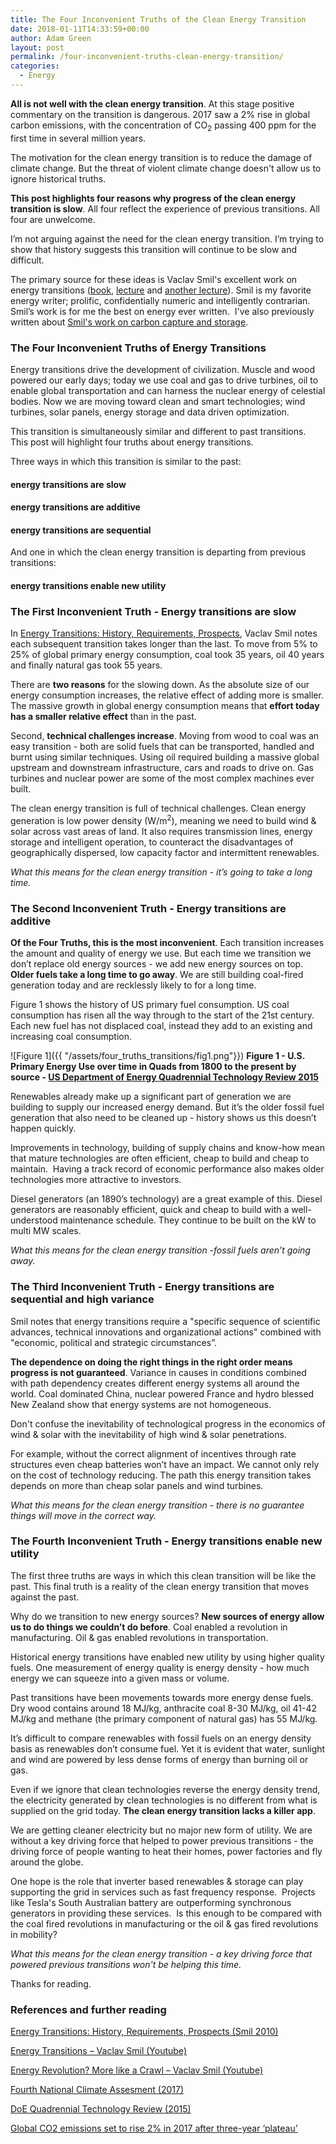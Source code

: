 ```yaml
---
title: The Four Inconvenient Truths of the Clean Energy Transition
date: 2018-01-11T14:33:59+00:00
author: Adam Green
layout: post
permalink: /four-inconvenient-truths-clean-energy-transition/
categories:
  - Energy
---
```

**All is not well with the clean energy transition**. At this stage positive commentary on the transition is dangerous. 2017 saw a 2% rise in global carbon emissions, with the concentration of CO<sub>2</sub> passing 400 ppm for the first time in several million years.

The motivation for the clean energy transition is to reduce the damage of climate change.  But the threat of violent climate change doesn't allow us to ignore historical truths.

**This post highlights four reasons why progress of the clean energy transition is slow**. All four reflect the experience of previous transitions. All four are unwelcome.

I’m not arguing against the need for the clean energy transition. I’m trying to show  that history suggests this transition will continue to be slow and difficult.

The primary source for these ideas is Vaclav Smil's excellent work on energy transitions ([book](https://www.amazon.co.uk/Energy-Transitions-History-Requirements-Prospects/dp/0313381771), [lecture](https://www.youtube.com/watch?v=5guXaWwQpe4) and [another lecture](https://www.youtube.com/watch?v=NxO3s0U5WdY)).  Smil is my favorite energy writer; prolific, confidentially numeric and intelligently contrarian. Smil’s work is for me the best on energy ever written.  I've also previously written about [Smil's work on carbon capture and storage](http://adgefficiency.com/energy-insights-vaclav-smil-on-carbon-capture-storage/).

### The Four Inconvenient Truths of Energy Transitions

Energy transitions drive the development of civilization. Muscle and wood powered our early days; today we use coal and gas to drive turbines, oil to enable global transportation and can harness the nuclear energy of celestial bodies.  Now we are moving toward clean and smart technologies; wind turbines, solar panels, energy storage and data driven optimization.

This transition is simultaneously similar and different to past transitions.  This post will highlight four truths about energy transitions.  

Three ways in which this transition is similar to the past:

#### energy transitions are **slow**

#### energy transitions are **additive**

#### energy transitions are **sequential**

And one in which the clean energy transition is departing from previous transitions:

#### energy transitions enable **new utility**

### The First Inconvenient Truth - Energy transitions are slow

In [Energy Transitions: History, Requirements, Prospects](https://www.amazon.co.uk/Energy-Transitions-History-Requirements-Prospects/dp/0313381771), Vaclav Smil notes each subsequent transition takes longer than the last.  To move from 5% to 25% of global primary energy consumption, coal took 35 years, oil 40 years and finally natural gas took 55 years.

There are **two reasons** for the slowing down. As the absolute size of our energy consumption increases, the relative effect of adding more is smaller. The massive growth in global energy consumption means that **effort today has a smaller relative effect** than in the past.

Second, **technical challenges increase**. Moving from wood to coal was an easy transition - both are solid fuels that can be transported, handled and burnt using similar techniques. Using oil required building a massive global upstream and downstream infrastructure, cars and roads to drive on. Gas turbines and nuclear power are some of the most complex machines ever built.

The clean energy transition is full of technical challenges. Clean energy generation is low power density (W/m<sup>2</sup>), meaning we need to build wind & solar across vast areas of land. It also requires transmission lines, energy storage and intelligent operation, to counteract the disadvantages of geographically dispersed, low capacity factor and intermittent renewables.

*What this means for the clean energy transition - it’s going to take a long time.*

### The Second Inconvenient Truth - Energy transitions are additive

**Of the Four Truths, this is the most inconvenient**. Each transition increases the amount and quality of energy we use. But each time we transition we don’t replace old energy sources - we add new energy sources on top. **Older fuels take a long time to go away**. We are still building coal-fired generation today and are recklessly likely to for a long time.

Figure 1 shows the history of US primary fuel consumption. US coal consumption has risen all the way through to the start of the 21st century. Each new fuel has not displaced coal, instead they add to an existing and increasing coal consumption.

![Figure 1]({{ "/assets/four_truths_transitions/fig1.png"}})
**Figure 1 - U.S. Primary Energy Use over time in Quads from 1800 to the present by source - [US Department of Energy Quadrennial Technology Review 2015](https://energy.gov/sites/prod/files/2015/09/f26/Quadrennial-Technology-Review-2015_0.pdf)**

Renewables already make up a significant part of generation we are building to supply our increased energy demand.  But it’s the older fossil fuel generation that also need to be cleaned up - history shows us this doesn’t happen quickly.

Improvements in technology, building of supply chains and know-how mean that mature technologies are often efficient, cheap to build and cheap to maintain.  Having a track record of economic performance also makes older technologies more attractive to investors.

Diesel generators (an 1890’s technology) are a great example of this. Diesel generators are reasonably efficient, quick and cheap to build with a well-understood maintenance schedule.  They continue to be built on the kW to multi MW scales.

*What this means for the clean energy transition -fossil fuels aren’t going away.*

### The Third Inconvenient Truth - Energy transitions are sequential and high variance

Smil notes that energy transitions require a "specific sequence of scientific advances, technical innovations and organizational actions" combined with "economic, political and strategic circumstances”.

**The dependence on doing the right things in the right order means progress is not guaranteed**.  Variance in causes in conditions combined with path dependency creates different energy systems all around the world. Coal dominated China, nuclear powered France and hydro blessed New Zealand show that energy systems are not homogeneous.

Don't confuse the inevitability of technological progress in the economics of wind & solar with the inevitability of high wind & solar penetrations.  

For example, without the correct alignment of incentives through rate structures even cheap batteries won’t have an impact. We cannot only rely on the cost of technology reducing.  The path this energy transition takes depends on more than cheap solar panels and wind turbines.

*What this means for the clean energy transition - there is no guarantee things will move in the correct way.*

### The Fourth Inconvenient Truth - Energy transitions enable new utility

The first three truths are ways in which this clean transition will be like the past. This final truth is a reality of the clean energy transition that moves against the past.

Why do we transition to new energy sources? **New sources of energy allow us to do things we couldn’t do before**.  Coal enabled a revolution in manufacturing. Oil & gas enabled revolutions in transportation.

Historical energy transitions have enabled new utility by using higher quality fuels. One measurement of energy quality is energy density - how much energy we can squeeze into a given mass or volume.

Past transitions have been movements towards more energy dense fuels. Dry wood contains around 18 MJ/kg, anthracite coal 8-30 MJ/kg, oil 41-42 MJ/kg and methane (the primary component of natural gas) has 55 MJ/kg.

It’s difficult to compare renewables with fossil fuels on an energy density basis as renewables don’t consume fuel. Yet it is evident that water, sunlight and wind are powered by less dense forms of energy than burning oil or gas.

Even if we ignore that clean technologies reverse the energy density trend, the electricity generated by clean technologies is no different from what is supplied on the grid today. **The clean energy transition lacks a killer app**.

We are getting cleaner electricity but no major new form of utility. We are without a key driving force that helped to power previous transitions - the driving force of people wanting to heat their homes, power factories and fly around the globe.

One hope is the role that inverter based renewables & storage can play supporting the grid in services such as fast frequency response.  Projects like Tesla's South Australian battery are outperforming synchronous generators in providing these services.  Is this enough to be compared with the coal fired revolutions in manufacturing or the oil & gas fired revolutions in mobility?

*What this means for the clean energy transition - a key driving force that powered previous transitions won't be helping this time.*

Thanks for reading.

### References and further reading

[Energy Transitions: History, Requirements, Prospects (Smil 2010)](https://www.amazon.co.uk/Energy-Transitions-History-Requirements-Prospects/dp/0313381771)

[Energy Transitions – Vaclav Smil (Youtube)](https://www.youtube.com/watch?v=NxO3s0U5WdY)

[Energy Revolution? More like a Crawl &#8211; Vaclav Smil (Youtube)](https://www.youtube.com/watch?v=5guXaWwQpe4)

[Fourth National Climate Assesment (2017)](https://science2017.globalchange.gov/downloads/CSSR2017_FullReport.pdf)

[DoE Quadrennial Technology Review (2015)](https://energy.gov/sites/prod/files/2015/09/f26/Quadrennial-Technology-Review-2015_0.pdf)

[Global CO2 emissions set to rise 2% in 2017 after three-year ‘plateau’](https://www.carbonbrief.org/analysis-global-co2-emissions-set-to-rise-2-percent-in-2017-following-three-year-plateau)
